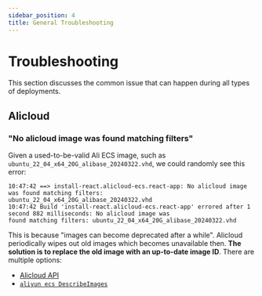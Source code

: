 ```yaml
---
sidebar_position: 4
title: General Troubleshooting
---
```


Troubleshooting
===============

This section discusses the common issue that can happen during all types of deployments.

Alicloud
--------

### "No alicloud image was found matching filters"

Given a used-to-be-valid Ali ECS image, such as `ubuntu_22_04_x64_20G_alibase_20240322.vhd`, we could randomly see this
error:

```console
10:47:42 ==> install-react.alicloud-ecs.react-app: No alicloud image was found matching filters:
ubuntu_22_04_x64_20G_alibase_20240322.vhd
10:47:42 Build 'install-react.alicloud-ecs.react-app' errored after 1 second 882 milliseconds: No alicloud image was
found matching filters: ubuntu_22_04_x64_20G_alibase_20240322.vhd
```

This is because "images can become deprecated after a while". Alicloud periodically wipes out old images which becomes
unavailable then. **The solution is to replace the old image with an up-to-date image ID**. There are multiple options:

- [Alicloud API](https://help.aliyun.com/zh/ecs/user-guide/find-an-image)
- [`aliyun ecs DescribeImages`](https://developer.hashicorp.com/packer/integrations/hashicorp/alicloud/latest/components/builder/alicloud-ecs#basic-example)
